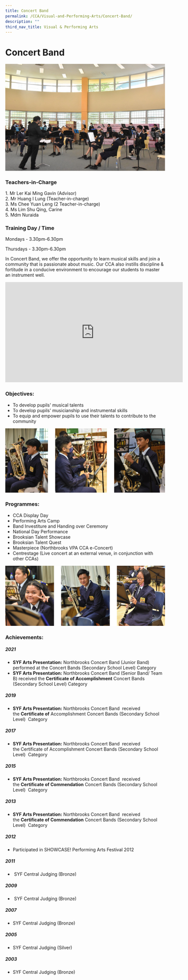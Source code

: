 ```yaml
---
title: Concert Band
permalink: /CCA/Visual-and-Performing-Arts/Concert-Band/
description: ""
third_nav_title: Visual & Performing Arts
---
```

Concert Band
============

![](/images/CCA_Band_2021_07.jpeg)

### Teachers-in-Charge

1\. Mr Ler Kai Ming Gavin (Advisor) <br>
2\. Mr Huang I Lung (Teacher-in-charge) <br>
3\. Ms Chee Yuan Leng (2 Teacher-in-charge) <br>
4\. Ms Lim Shu Qing, Carine <br>
5\. Mdm Nuraida

### Training Day / Time
Mondays - 3.30pm-6.30pm  
  
Thursdays - 3.30pm-6.30pm  
  
In Concert Band, we offer the opportunity to learn musical skills and join a community that is passionate about music. Our CCA also instills discipline & fortitude in a conducive environment to encourage our students to master an instrument well.

<iframe width="560" height="315" src="https://www.youtube.com/embed/_nsP-v7BZ7o" title="YouTube video player" frameborder="0" allow="accelerometer; autoplay; clipboard-write; encrypted-media; gyroscope; picture-in-picture" allowfullscreen></iframe>


### Objectives:

*   To develop pupils' musical talents
*   To develop pupils' musicianship and instrumental skills
*   To equip and empower pupils to use their talents to contribute to the community

![](/images/BAND.png)

### Programmes:

*   CCA Display Day
*   Performing Arts Camp
*   Band Investiture and Handing over Ceremony
*   National Day Performance
*   Brooksian Talent Showcase
*   Brooksian Talent Quest
*   Masterpiece (Northbrooks VPA CCA e-Concert)
*   Centrestage (Live concert at an external venue, in conjunction with other CCAs)

![](/images/BAND2.png)

### Achievements: 

  

##### 2021


*   **SYF Arts Presentation:** Northbrooks Concert Band (Junior Band) performed at the Concert Bands (Secondary School Level) Category
*   **SYF Arts Presentation:** Northbrooks Concert Band (Senior Band/ Team B) received the **Certificate of Accomplishment** Concert Bands (Secondary School Level) Category

##### 2019



*   **SYF Arts Presentation:** Northbrooks Concert Band  received the **Certificate of** Accomplishment Concert Bands (Secondary School Level)  Category

 

##### 2017


*   **SYF Arts Presentation:** Northbrooks Concert Band  received the Certificate of Accomplishment Concert Bands (Secondary School Level)  Category



##### 2015



*   **SYF Arts Presentation:** Northbrooks Concert Band  received the **Certificate of Commendation** Concert Bands (Secondary School Level)  Category



##### 2013


*   **SYF Arts Presentation:** Northbrooks Concert Band  received the **Certificate of Commendation** Concert Bands (Secondary School Level)  Category

  

##### 2012

*   Participated in SHOWCASE! Performing Arts Festival 2012

##### 2011

*    SYF Central Judging (Bronze)

##### 2009

*    SYF Central Judging (Bronze)
 
##### 2007

*   SYF Central Judging (Bronze)

##### 2005
*   SYF Central Judging (Silver)

##### 2003

*   SYF Central Judging (Bronze)